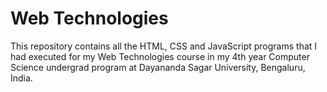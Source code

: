 # Web Technologies

This repository contains all the HTML, CSS and JavaScript programs that I had executed for my Web Technologies course in my 4th year Computer Science undergrad program at Dayananda Sagar University, Bengaluru, India.
